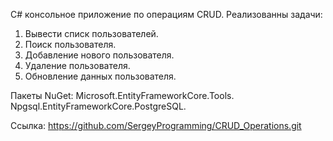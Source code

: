 C# консольное приложение по операциям CRUD.
Реализованны задачи:
1. Вывести списк пользователей.
2. Поиск пользователя.
3. Добавление нового пользователя.
4. Удаление пользователя.
5. Обновление данных пользователя.

Пакеты NuGet: 
Microsoft.EntityFrameworkCore.Tools.      
Npgsql.EntityFrameworkCore.PostgreSQL.

Ссылка: https://github.com/SergeyProgramming/CRUD_Operations.git
